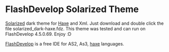 FlashDevelop Solarized Theme
=============================

[Solarized](http://ethanschoonover.com/solarized) dark theme for [Haxe](http://haxe.org) and Xml. Just download and double click the file solarized_dark-haxe.fdz. This theme was
tested and can run on FlashDevelop 4.5.0.69. Enjoy :D

[FlashDevelop](http://www.flashdevelop.org) is a free IDE for AS2, As3, [haxe](http://haxe.org) languages.
